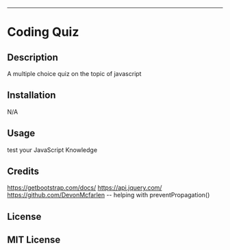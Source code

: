 --------------------------------
# Coding Quiz

## Description
A multiple choice quiz on the topic of javascript

## Installation
N/A

## Usage
test your JavaScript Knowledge

## Credits
https://getbootstrap.com/docs/
https://api.jquery.com/
https://github.com/DevonMcfarlen -- helping with preventPropagation()

## License
MIT License
-------------------------------------
